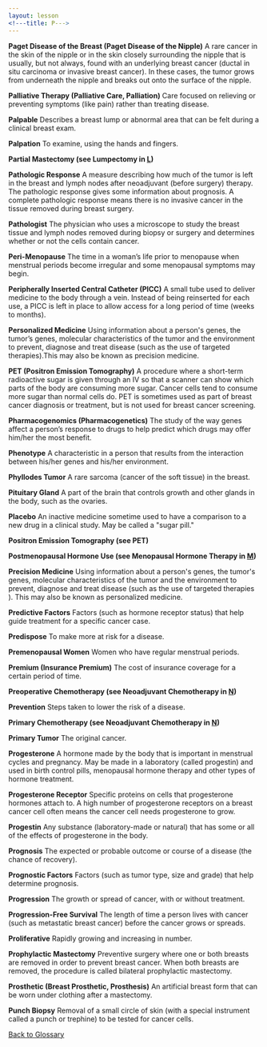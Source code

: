 ```yaml
---
layout: lesson
<!---title: P--->
---
```


<a name="top"></a>

**Paget Disease of the Breast (Paget Disease of the Nipple)** 
A rare cancer in the skin of the nipple or in the skin closely surrounding the nipple that is usually, but not always, found with an underlying breast cancer (ductal in situ carcinoma or invasive breast cancer). In these cases, the tumor grows from underneath the nipple and breaks out onto the surface of the nipple.

**Palliative Therapy (Palliative Care, Palliation)** 
Care focused on relieving or preventing symptoms (like pain) rather than treating disease.

**Palpable** 
Describes a breast lump or abnormal area that can be felt during a clinical breast exam.

**Palpation** 
To examine, using the hands and fingers.

**Partial Mastectomy (see Lumpectomy in [L](/{{page.root}}/myhthelperEduContent/L/index.html))** 

**Pathologic Response** 
A measure describing how much of the tumor is left in the breast and lymph nodes after neoadjuvant (before surgery) therapy. The pathologic response gives some information about prognosis. A complete pathologic response means there is no invasive cancer in the tissue removed during breast surgery.

**Pathologist** 
The physician who uses a microscope to study the breast tissue and lymph nodes removed during biopsy or surgery and determines whether or not the cells contain cancer.
 
**Peri-Menopause** 
The time in a woman’s life prior to menopause when menstrual periods become irregular and some menopausal symptoms may begin.

**Peripherally Inserted Central Catheter (PICC)** 
A small tube used to deliver medicine to the body through a vein. Instead of being reinserted for each use, a PICC is left in place to allow access for a long period of time (weeks to months).

**Personalized Medicine** 
Using information about a person's genes, the tumor’s genes, molecular characteristics of the tumor and the environment to prevent, diagnose and treat disease (such as the use of targeted therapies).This may also be known as precision medicine.

**PET (Positron Emission Tomography)** 
A procedure where a short-term radioactive sugar is given through an IV so that a scanner can show which parts of the body are consuming more sugar. Cancer cells tend to consume more sugar than normal cells do. PET is sometimes used as part of breast cancer diagnosis or treatment, but is not used for breast cancer screening.

**Pharmacogenomics (Pharmacogenetics)** 
The study of the way genes affect a person’s response to drugs to help predict which drugs may offer him/her the most benefit.

**Phenotype** 
A characteristic in a person that results from the interaction between his/her genes and his/her environment.

**Phyllodes Tumor** 
A rare sarcoma (cancer of the soft tissue) in the breast.

**Pituitary Gland** 
A part of the brain that controls growth and other glands in the body, such as the ovaries.
 
**Placebo** 
An inactive medicine sometime used to have a comparison to a new drug in a clinical study. May be called a "sugar pill."

**Positron Emission Tomography (see PET)** 

**Postmenopausal Hormone Use (see Menopausal Hormone Therapy in [M](/{{page.root}}/myhthelperEduContent/M/index.html))** 

**Precision Medicine** 
Using information about a person's genes, the tumor's genes, molecular characteristics of the tumor and the environment to prevent, diagnose and treat disease (such as the use of targeted therapies ). This may also be known as personalized medicine.

**Predictive Factors** 
Factors (such as hormone receptor status) that help guide treatment for a specific cancer case.

**Predispose** 
To make more at risk for a disease.

**Premenopausal  Women** 
Women who have regular menstrual periods.

**Premium (Insurance Premium)** 
The cost of insurance coverage for a certain period of time.

**Preoperative Chemotherapy (see Neoadjuvant Chemotherapy in [N](/{{page.root}}/myhthelperEduContent/N/index.html))** 

**Prevention** 
Steps taken to lower the risk of a disease.

**Primary Chemotherapy (see Neoadjuvant Chemotherapy in [N](/{{page.root}}/myhthelperEduContent/N/index.html))** 

**Primary Tumor** 
The original cancer.
 
**Progesterone** 
A hormone made by the body that is important in menstrual cycles and pregnancy. May be made in a laboratory (called progestin) and used in birth control pills, menopausal hormone therapy and other types of hormone treatment.

**Progesterone Receptor** 
Specific proteins on cells that progesterone hormones attach to. A high number of progesterone receptors on a breast cancer cell often means the cancer cell needs progesterone to grow.

**Progestin** 
Any substance (laboratory-made or natural) that has some or all of the effects of progesterone in the body.

**Prognosis** 
The expected or probable outcome or course of a disease (the chance of recovery).

**Prognostic Factors** 
Factors (such as tumor type, size and grade) that help determine prognosis.

**Progression** 
The growth or spread of cancer, with or without treatment.

**Progression-Free Survival** 
The length of time a person lives with cancer (such as metastatic breast cancer) before the cancer grows or spreads.

**Proliferative** 
Rapidly growing and increasing in number.

**Prophylactic Mastectomy** 
Preventive surgery where one or both breasts are removed in order to prevent breast cancer. When both breasts are removed, the procedure is called bilateral prophylactic mastectomy.

**Prosthetic (Breast Prosthetic, Prosthesis)** 
An artificial breast form that can be worn under clothing after a mastectomy.

**Punch Biopsy** 
Removal of a small circle of skin (with a special instrument called a punch or trephine) to be tested for cancer cells.

<!--a href="#top">Back to top of page</a-->
<a href="https://scnslabutsa.github.io/myhthelperEduContent/Glossary/index.html">Back to Glossary</a>
